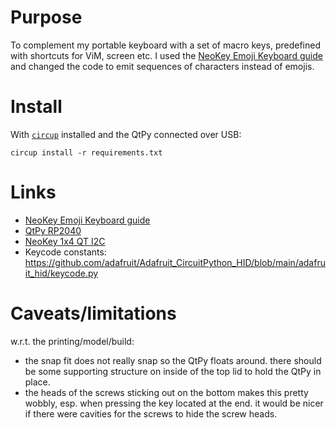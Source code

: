 
# Purpose

To complement my portable keyboard with a set of macro keys, predefined
with shortcuts for ViM, screen etc. I used the
[NeoKey Emoji Keyboard guide](https://learn.adafruit.com/neokey-emoji-keyboard)
and changed the code to emit sequences of characters instead of emojis.

# Install

With [`circup`](https://github.com/adafruit/circup/) installed and the QtPy
connected over USB:
```
circup install -r requirements.txt
```

# Links

- [NeoKey Emoji Keyboard guide](https://learn.adafruit.com/neokey-emoji-keyboard)
- [QtPy RP2040](https://www.adafruit.com/product/4900)
- [NeoKey 1x4 QT I2C](https://www.adafruit.com/product/4980)
- Keycode constants: https://github.com/adafruit/Adafruit_CircuitPython_HID/blob/main/adafruit_hid/keycode.py

# Caveats/limitations

w.r.t. the printing/model/build:
  - the snap fit does not really snap so the QtPy floats around. there should be
    some supporting structure on inside of the top lid to hold the QtPy in
    place.
  - the heads of the screws sticking out on the bottom makes this pretty wobbly,
    esp. when pressing the key located at the end. it would be nicer if there
    were cavities for the screws to hide the screw heads.
